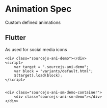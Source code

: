 ﻿# Animation Spec

Custom defined animations

## Flutter
As used for social media icons

```example
<div class="sourcejs-ani-demo"></div>
<script>
	var target = ".sourcejs-ani-demo";
	var block = "variants/default.html";
	$(target).load(block);
</script>


<div class="sourcejs-ani-sm-demo-container">
	<div class="sourcejs-ani-sm-demo"></div>
</div>
```
